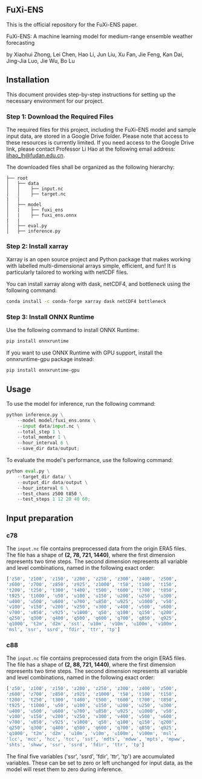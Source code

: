 ## FuXi-ENS


This is the official repository for the FuXi-ENS paper.

FuXi-ENS: A machine learning model for medium-range ensemble weather forecasting

by Xiaohui Zhong, Lei Chen, Hao Li, Jun Liu, Xu Fan, Jie Feng, Kan Dai, Jing-Jia Luo, Jie Wu, Bo Lu


## Installation
This document provides step-by-step instructions for setting up the necessary environment for our project.

### Step 1: Download the Required Files

The required files for this project, including the FuXi-ENS model and sample input data, are stored in a Google Drive folder. Please note that access to these resources is currently limited. If you need access to the Google Drive link, please contact Professor Li Hao at the following email address: lihao_lh@fudan.edu.cn.

The downloaded files shall be organized as the following hierarchy:

```plain
├── root
│   ├── data
│   │    ├── input.nc
│   │    ├── target.nc
|   |
│   ├── model
│   |    ├── fuxi_ens
│   |    ├── fuxi_ens.onnx
|   |   
│   ├── eval.py
│   ├── inference.py

```


### Step 2: Install xarray

Xarray is an open source project and Python package that makes working with labelled multi-dimensional arrays simple, efficient, and fun! It is particularly tailored to working with netCDF files.

You can install xarray along with dask, netCDF4, and bottleneck using the following command:

```bash
conda install -c conda-forge xarray dask netCDF4 bottleneck
```

### Step 3: Install ONNX Runtime

Use the following command to install ONNX Runtime:

```bash
pip install onnxruntime
```

If you want to use ONNX Runtime with GPU support, install the onnxruntime-gpu package instead:

```bash
pip install onnxruntime-gpu
```


## Usage
To use the model for inference, run the following command:

```python 
python inference.py \
    --model model/fuxi_ens.onnx \
    --input data/input.nc \
    --total_step 1 \
    --total_member 1 \
    --hour_interval 6 \
    --save_dir data/output;
```

To evaluate the model's performance, use the following command:

```python 
python eval.py \
    --target_dir data/ \
    --output_dir data/output \
    --hour_interval 6 \
    --test_chans z500 t850 \
    --test_steps 1 12 20 40 60;
```


## Input preparation 
### c78
The `input.nc` file contains preprocessed data from the origin ERA5 files. The file has a shape of **(2, 78, 721, 1440)**, where the first dimension represents two time steps. The second dimension represents all variable and level combinations, named in the following exact order:

```python
['z50', 'z100', 'z150', 'z200', 'z250', 'z300', 'z400', 'z500',
'z600', 'z700', 'z850', 'z925', 'z1000', 't50', 't100', 't150',
't200', 't250', 't300', 't400', 't500', 't600', 't700', 't850',
't925', 't1000', 'u50', 'u100', 'u150', 'u200', 'u250', 'u300',
'u400', 'u500', 'u600', 'u700', 'u850', 'u925', 'u1000', 'v50',
'v100', 'v150', 'v200', 'v250', 'v300', 'v400', 'v500', 'v600',
'v700', 'v850', 'v925', 'v1000', 'q50', 'q100', 'q150', 'q200',
'q250', 'q300', 'q400', 'q500', 'q600', 'q700', 'q850', 'q925',
'q1000', 't2m', 'd2m', 'sst', 'u10m', 'v10m', 'u100m', 'v100m',
'msl', 'ssr', 'ssrd', 'fdir', 'ttr', 'tp']
```



### c88
The `input.nc` file contains preprocessed data from the origin ERA5 files. The file has a shape of **(2, 88, 721, 1440)**, where the first dimension represents two time steps. The second dimension represents all variable and level combinations, named in the following exact order:

```python
['z50', 'z100', 'z150', 'z200', 'z250', 'z300', 'z400', 'z500',
'z600', 'z700', 'z850', 'z925', 'z1000', 't50', 't100', 't150',
't200', 't250', 't300', 't400', 't500', 't600', 't700', 't850',
't925', 't1000', 'u50', 'u100', 'u150', 'u200', 'u250', 'u300',
'u400', 'u500', 'u600', 'u700', 'u850', 'u925', 'u1000', 'v50',
'v100', 'v150', 'v200', 'v250', 'v300', 'v400', 'v500', 'v600',
'v700', 'v850', 'v925', 'v1000', 'q50', 'q100', 'q150', 'q200',
'q250', 'q300', 'q400', 'q500', 'q600', 'q700', 'q850', 'q925',
'q1000', 't2m', 'd2m', 'u10m', 'v10m', 'u100m', 'v100m', 'msl',
'lcc', 'mcc', 'hcc', 'tcc', 'sst', 'mdts', 'mdww', 'mpts', 'mpww',
'shts', 'shww', 'ssr', 'ssrd', 'fdir', 'ttr', 'tp']
```


The final five variables ('ssr', 'ssrd', 'fdir', 'ttr', 'tp') are accumulated variables. These can be set to zero or left unchanged for input data, as the model will reset them to zero during inference.